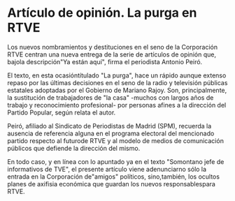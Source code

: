 # Artículo de opinión. La purga en RTVE

Los nuevos nombramientos y destituciones en el seno de la Corporación RTVE centran una nueva entrega de la serie de artículos de opinión que, bajola descripción"Ya están aquí", firma el periodista Antonio Peiró.

El texto, en esta ocasióntítulado "La purga", hace un rápido aunque extenso repaso por las últimas decisiones en el seno de la radio y televisión públicas estatales adoptadas por el Gobierno de Mariano Rajoy. Son, principalmente, la sustitución de trabajadores de "la casa" -muchos con largos años de trabajo y reconocimiento profesional- por personas afines a la dirección del Partido Popular, según relata el autor.

Peiró, afiliado al Sindicato de Periodistas de Madrid (SPM), recuerda la ausencia de referencia alguna en el programa electoral del mencionado partido respecto al futurode RTVE y al modelo de medios de comunicación públicos que defiende la dirección del mismo.

En todo caso, y en línea con lo apuntado ya en el texto "Somontano jefe de informativos de TVE", el presente artículo viene adenunciarno sólo la entrada en la Corporación de"amigos" políticos, sino,también, los ocultos planes de axifisia económica que guardan los nuevos responsablespara RTVE.
